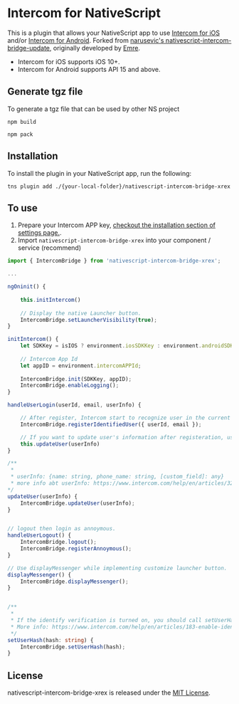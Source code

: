 # Intercom for NativeScript

This is a plugin that allows your NativeScript app to use [Intercom for iOS](https://github.com/intercom/intercom-ios) and/or [Intercom for Android](https://github.com/intercom/intercom-android).
Forked from [narusevic's nativescript-intercom-bridge-update](https://github.com/narusevic/nativescript-intercom-bridge), originally developed by [Emre](https://github.com/aemr3/nativescript-intercom-bridge).

* Intercom for iOS supports iOS 10+.
* Intercom for Android supports API 15 and above.

## Generate tgz file

To generate a tgz file that can be used by other NS project
```script
npm build
```
```script
npm pack
```

## Installation

To install the plugin in your NativeScript app, run the following:
```script
tns plugin add ./{your-local-folder}/nativescript-intercom-bridge-xrex
```

## To use
1. Prepare your Intercom APP key, [checkout the installation section of settings page.](https://www.intercom.com/help/en/articles/3539-where-can-i-find-my-workspace-id-app-id).
2. Import `nativescript-intercom-bridge-xrex` into your component / service (recommend)

```typescript
import { IntercomBridge } from 'nativescript-intercom-bridge-xrex';

...

ngOninit() {
    
    this.initIntercom()
    
    // Display the native Launcher button.
    IntercomBridge.setLauncherVisibility(true);
}

initIntercom() {
    let SDKKey = isIOS ? environment.iosSDKKey : environment.androidSDKKey;
    
    // Intercom App Id
    let appID = environment.intercomAPPId;
    
    IntercomBridge.init(SDKKey, appID);
    IntercomBridge.enableLogging();
}

handleUserLogin(userId, email, userInfo) {

    // After register, Intercom start to recognize user in the current conversation, only accept id and email.
    IntercomBridge.registerIdentifiedUser({ userId, email });

    // If you want to update user's information after registeration, use updateUser.
    this.updateUser(userInfo)
}

/**
 * 
 * userInfo: {name: string, phone_name: string, [custom_field]: any}
 * more info abt userInfo: https://www.intercom.com/help/en/articles/320-tracking-user-data-in-intercom
*/
updateUser(userInfo) {
    IntercomBridge.updateUser(userInfo);
}


// logout then login as annoymous.
handleUserLogout() {
    IntercomBridge.logout();
    IntercomBridge.registerAnnoymous();
}

// Use displayMessenger while implementing customize launcher button.
displayMessenger() {
    IntercomBridge.displayMessenger();
}


/**
 * 
 * If the identify verification is turned on, you should call setUserHash before registeration. hash is the digest of id or email of user.
 * More info: https://www.intercom.com/help/en/articles/183-enable-identity-verification-for-web-and-mobile 
 */
setUserHash(hash: string) {
    IntercomBridge.setUserHash(hash);
}


```

## License

nativescript-intercom-bridge-xrex is released under the [MIT License](http://www.opensource.org/licenses/MIT).
